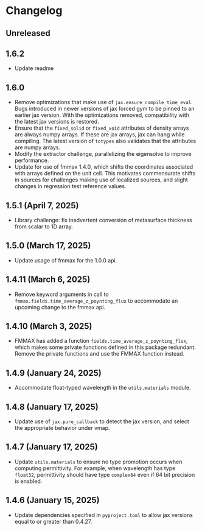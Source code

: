 # Changelog

## Unreleased

## 1.6.2
- Update readme

## 1.6.0
- Remove optimizations that make use of `jax.ensure_compile_time_eval`. Bugs introduced in newer versions of jax forced gym to be pinned to an earlier jax version. With the optimizations removed, compatibility with the latest jax versions is restored.
- Ensure that the `fixed_solid` or `fixed_void` attributes of density arrays are always numpy arrays. If these are jax arrays, jax can hang while compiling. The latest version of `totypes` also validates that the attributes are numpy arrays.
- Modify the extractor challenge, parallelizing the eigensolve to improve performance.
- Update for use of fmmax 1.4.0, which shifts the coordinates associated with arrays defined on the unit cell. This motivates commensurate shifts in sources for challenges making use of localized sources, and slight changes in regression test reference values.

## 1.5.1 (April 7, 2025)
- Library challenge: fix inadvertent conversion of metasurface thickness from scalar to 1D array.

## 1.5.0 (March 17, 2025)
- Update usage of fmmax for the 1.0.0 api.

## 1.4.11 (March 6, 2025)
- Remove keyword arguments in call to `fmmax.fields.time_average_z_poynting_flux` to accommodate an upcoming change to the fmmax api.

## 1.4.10 (March 3, 2025)
- FMMAX has added a function `fields.time_average_z_poynting_flux`, which makes some private functions defined in this package redundant. Remove the private functions and use the FMMAX function instead.

## 1.4.9 (January 24, 2025)
- Accommodate float-typed wavelength in the `utils.materials` module.

## 1.4.8 (January 17, 2025)
- Update use of `jax.pure_callback` to detect the jax version, and select the appropriate behavior under vmap.

## 1.4.7 (January 17, 2025)
- Update `utils.materials` to ensure no type promotion occurs when computing permittivity. For example, when wavelength has type `float32`, permittivity should have type `complex64` even if 64 bit precision is enabled.

## 1.4.6 (January 15, 2025)
- Update dependencies specified in `pyproject.toml` to allow jax versions equal to or greater than 0.4.27.
